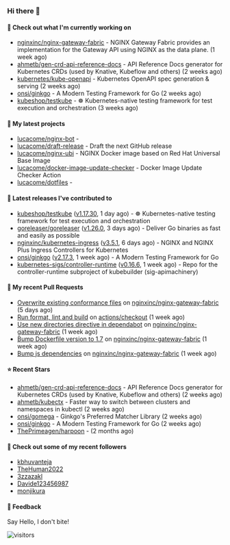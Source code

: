 ### Hi there 👋

#### 👷 Check out what I'm currently working on

- [nginxinc/nginx-gateway-fabric](https://github.com/nginxinc/nginx-gateway-fabric) - NGINX Gateway Fabric provides an implementation for the Gateway API using NGINX as the data plane. (1 week ago)
- [ahmetb/gen-crd-api-reference-docs](https://github.com/ahmetb/gen-crd-api-reference-docs) - API Reference Docs generator for Kubernetes CRDs (used by Knative, Kubeflow and others) (2 weeks ago)
- [kubernetes/kube-openapi](https://github.com/kubernetes/kube-openapi) - Kubernetes OpenAPI spec generation &amp; serving (2 weeks ago)
- [onsi/ginkgo](https://github.com/onsi/ginkgo) - A Modern Testing Framework for Go (2 weeks ago)
- [kubeshop/testkube](https://github.com/kubeshop/testkube) - ☸️ Kubernetes-native testing framework for test execution and orchestration (3 weeks ago)

#### 🌱 My latest projects

- [lucacome/nginx-bot](https://github.com/lucacome/nginx-bot) - 
- [lucacome/draft-release](https://github.com/lucacome/draft-release) - Draft the next GitHub release
- [lucacome/nginx-ubi](https://github.com/lucacome/nginx-ubi) - NGINX Docker image based on Red Hat Universal Base Image
- [lucacome/docker-image-update-checker](https://github.com/lucacome/docker-image-update-checker) - Docker Image Update Checker Action
- [lucacome/dotfiles](https://github.com/lucacome/dotfiles) - 

#### 🔭 Latest releases I've contributed to

- [kubeshop/testkube](https://github.com/kubeshop/testkube) ([v1.17.30](https://github.com/kubeshop/testkube/releases/tag/v1.17.30), 1 day ago) - ☸️ Kubernetes-native testing framework for test execution and orchestration
- [goreleaser/goreleaser](https://github.com/goreleaser/goreleaser) ([v1.26.0](https://github.com/goreleaser/goreleaser/releases/tag/v1.26.0), 3 days ago) - Deliver Go binaries as fast and easily as possible
- [nginxinc/kubernetes-ingress](https://github.com/nginxinc/kubernetes-ingress) ([v3.5.1](https://github.com/nginxinc/kubernetes-ingress/releases/tag/v3.5.1), 6 days ago) - NGINX and  NGINX Plus Ingress Controllers for Kubernetes
- [onsi/ginkgo](https://github.com/onsi/ginkgo) ([v2.17.3](https://github.com/onsi/ginkgo/releases/tag/v2.17.3), 1 week ago) - A Modern Testing Framework for Go
- [kubernetes-sigs/controller-runtime](https://github.com/kubernetes-sigs/controller-runtime) ([v0.16.6](https://github.com/kubernetes-sigs/controller-runtime/releases/tag/v0.16.6), 1 week ago) - Repo for the controller-runtime subproject of kubebuilder (sig-apimachinery)

#### 🔨 My recent Pull Requests

- [Overwrite existing conformance files](https://github.com/nginxinc/nginx-gateway-fabric/pull/1951) on [nginxinc/nginx-gateway-fabric](https://github.com/nginxinc/nginx-gateway-fabric) (5 days ago)
- [Run format, lint and build](https://github.com/actions/checkout/pull/1719) on [actions/checkout](https://github.com/actions/checkout) (1 week ago)
- [Use new directories directive in dependabot](https://github.com/nginxinc/nginx-gateway-fabric/pull/1919) on [nginxinc/nginx-gateway-fabric](https://github.com/nginxinc/nginx-gateway-fabric) (1 week ago)
- [Bump Dockerfile version to 1.7](https://github.com/nginxinc/nginx-gateway-fabric/pull/1916) on [nginxinc/nginx-gateway-fabric](https://github.com/nginxinc/nginx-gateway-fabric) (1 week ago)
- [Bump js dependencies](https://github.com/nginxinc/nginx-gateway-fabric/pull/1915) on [nginxinc/nginx-gateway-fabric](https://github.com/nginxinc/nginx-gateway-fabric) (1 week ago)

#### ⭐ Recent Stars

- [ahmetb/gen-crd-api-reference-docs](https://github.com/ahmetb/gen-crd-api-reference-docs) - API Reference Docs generator for Kubernetes CRDs (used by Knative, Kubeflow and others) (2 weeks ago)
- [ahmetb/kubectx](https://github.com/ahmetb/kubectx) - Faster way to switch between clusters and namespaces in kubectl (2 weeks ago)
- [onsi/gomega](https://github.com/onsi/gomega) - Ginkgo&#39;s Preferred Matcher Library (2 weeks ago)
- [onsi/ginkgo](https://github.com/onsi/ginkgo) - A Modern Testing Framework for Go (2 weeks ago)
- [ThePrimeagen/harpoon](https://github.com/ThePrimeagen/harpoon) -  (2 months ago)

#### 👯 Check out some of my recent followers

- [kbhuvanteja](https://github.com/kbhuvanteja)
- [TheHuman2022](https://github.com/TheHuman2022)
- [3zzazakl](https://github.com/3zzazakl)
- [Davide123456987](https://github.com/Davide123456987)
- [monjikura](https://github.com/monjikura)

#### 💬 Feedback

Say Hello, I don't bite!

![visitors](https://visitor-badge.laobi.icu/badge?page_id=lucacome.visitor-badge)
#
